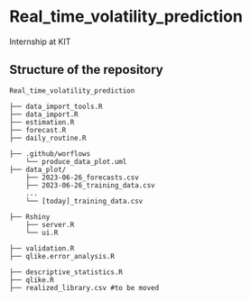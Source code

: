 # Real_time_volatility_prediction
Internship at KIT

## Structure of the repository

```
Real_time_volatility_prediction

├── data_import_tools.R
├── data_import.R
├── estimation.R
├── forecast.R
├── daily_routine.R

├── .github/worflows
    └── produce_data_plot.uml
├── data_plot/
    ├── 2023-06-26_forecasts.csv
    ├── 2023-06-26_training_data.csv
    ...
    └── [today]_training_data.csv

├── Rshiny
    ├── server.R
    └── ui.R

├── validation.R
├── qlike.error_analysis.R

├── descriptive_statistics.R
├── qlike.R
├── realized_library.csv #to be moved
```
